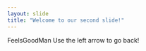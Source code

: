 ```yaml
---
layout: slide
title: "Welcome to our second slide!"
---
```

FeelsGoodMan
Use the left arrow to go back!
